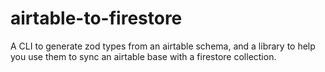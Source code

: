 # airtable-to-firestore
A CLI to generate zod types from an airtable schema, and a library to help you use them to sync an airtable base with a firestore collection.
